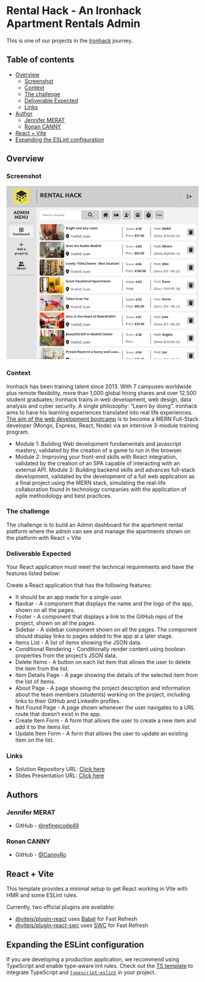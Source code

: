 # Rental Hack - An Ironhack Apartment Rentals Admin

This is one of our projects in the [Ironhack](https://www.ironhack.com/fr-en/web-development/paris) journey.

## Table of contents

- [Overview](#overview)
  - [Screenshot](#screenshot)
  - [Context](#context)
  - [The challenge](#the-challenge)
  - [Deliverable Expected](#deliverable-expected)
  - [Links](#links)
- [Author](#author)
  - [Jennifer MERAT](#jennifer-merat)
  - [Ronan CANNY](#ronan-canny)
- [React + Vite](#react-+-vite)
- [Expanding the ESLint configuration](#expanding-the-eslint-configuration)

## Overview

### Screenshot

![](./screenshot.jpg)

### Context

Ironhack has been training talent since 2013. With 7 campuses worldwide plus remote flexibility, more than 1,000 global hiring shares and over 12,500 student graduates; Ironhack trains in web development, web design, data analysis and cyber security. A single philosophy: “Learn by doing”. ironhack aims to have his learning experiences translated into real life experiences. [The aim of the web development bootcamp](https://www.ironhack.com/fr-en/web-development/paris) is to become a MERN Full-Stack developer (Mongo, Express, React, Node) via an intensive 3-module training program. 
- Module 1: Building Web development fundamentals and javascript mastery, validated by the creation of a game to run in the browser.
- Module 2: Improving your front-end skills with React integration, validated by the creation of an SPA capable of interacting with an external API.
Module 3: Building backend skills and advances full-stack development, validated by the development of a full web application as a final project using the MERN stack, simulating the real-life collaboration found in technology companies with the application of agile methodology and best practices.

### The challenge

The challenge is to build an Admin dashboard for the apartment rental platform where the admin can see and manage the apartments shown on the platform with React + Vite

### Deliverable Expected

Your React application must meet the technical requirements and have the features listed below:

Create a React application that has the following features:
- It should be an app made for a single user.
- Navbar - A component that displays the name and the logo of the app, shown on all the pages.
- Footer - A component that displays a link to the GitHub repo of the project, shown on all the pages.
- Sidebar - A sidebar component shown on all the pages. The component should display links to pages added to the app at a later stage.
- Items List - A list of items showing the JSON data.
- Conditional Rendering - Conditionally render content using boolean properties from the project’s JSON data.
- Delete Items - A button on each list item that allows the user to delete the item from the list.
- Item Details Page - A page showing the details of the selected item from the list of items.
- About Page - A page showing the project description and information about the team members (students) working on the project,         including links to their GitHub and LinkedIn profiles.
- Not Found Page - A page shown whenever the user navigates to a URL route that doesn’t exist in the app.
- Create Item Form - A form that allows the user to create a new item and add it to the items list.
- Update Item Form - A form that allows the user to update an existing item on the list.

### Links

- Solution Repository URL: [Click here](https://github.com/refinejcode49/lab-apartment-rental-admin)
- Slides Presentation URL: [Click here](https://www.canva.com/design/DAGiMy-hJIw/FhuRLqt3YbERsc0EijKDhA/edit)

## Authors

### Jennifer MERAT

- GitHub - [@refinejcode49](https://github.com/refinejcode49/)

### Ronan CANNY

- GitHub - [@CannyRo](https://github.com/CannyRo)

## React + Vite

This template provides a minimal setup to get React working in Vite with HMR and some ESLint rules.

Currently, two official plugins are available:

- [@vitejs/plugin-react](https://github.com/vitejs/vite-plugin-react/blob/main/packages/plugin-react/README.md) uses [Babel](https://babeljs.io/) for Fast Refresh
- [@vitejs/plugin-react-swc](https://github.com/vitejs/vite-plugin-react-swc) uses [SWC](https://swc.rs/) for Fast Refresh

## Expanding the ESLint configuration

If you are developing a production application, we recommend using TypeScript and enable type-aware lint rules. Check out the [TS template](https://github.com/vitejs/vite/tree/main/packages/create-vite/template-react-ts) to integrate TypeScript and [`typescript-eslint`](https://typescript-eslint.io) in your project.
